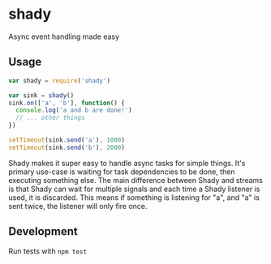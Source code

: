 # shady

Async event handling made easy

## Usage

```js
var shady = require('shady')

var sink = shady()
sink.on(['a', 'b'], function() {
  console.log('a and b are done!')
  // ... other things
})

setTimeout(sink.send('a'), 1000)
setTimeout(sink.send('b'), 2000)
```

Shady makes it super easy to handle async tasks for simple things.
It's primary use-case is waiting for task dependencies to be done,
then executing something else. The main difference between Shady and streams is
that Shady can wait for multiple signals and each time a Shady listener is used,
it is discarded. This means if something is listening for "a", and "a" is sent
twice, the listener will only fire once.

## Development

Run tests with `npm test`
